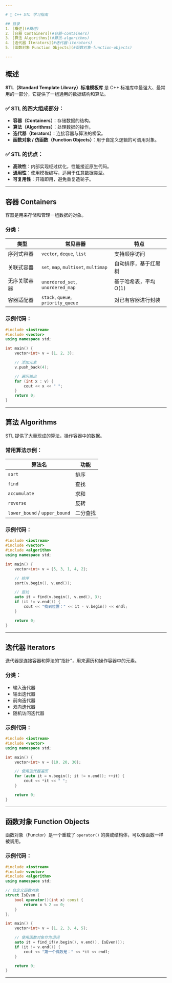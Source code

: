 ```yaml
---

# 📘 C++ STL 学习指南

## 目录
1. [概述](#概述)
2. [容器 Containers](#容器-containers)
3. [算法 Algorithms](#算法-algorithms)
4. [迭代器 Iterators](#迭代器-iterators)
5. [函数对象 Function Objects](#函数对象-function-objects)

---
```


<a id="概述"></a>
## 概述

**STL（Standard Template Library）标准模板库** 是 C++ 标准库中最强大、最常用的一部分，它提供了一组通用的数据结构和算法。

### ✅ STL 的四大组成部分：
- **容器（Containers）**：存储数据的结构。
- **算法（Algorithms）**：处理数据的操作。
- **迭代器（Iterators）**：连接容器与算法的桥梁。
- **函数对象 / 仿函数（Function Objects）**：用于自定义逻辑的可调用对象。

### ✅ STL 的优点：
- **高效性**：内部实现经过优化，性能接近原生代码。
- **通用性**：使用模板编写，适用于任意数据类型。
- **可复用性**：开箱即用，避免重复造轮子。

---

<a id="容器-containers"></a>
## 容器 Containers

容器是用来存储和管理一组数据的对象。

### 分类：

| 类型 | 常见容器 | 特点 |
|------|----------|------|
| 序列式容器 | `vector`, `deque`, `list` | 支持顺序访问 |
| 关联式容器 | `set`, `map`, `multiset`, `multimap` | 自动排序，基于红黑树 |
| 无序关联容器 | `unordered_set`, `unordered_map` | 基于哈希表，平均 O(1) |
| 容器适配器 | `stack`, `queue`, `priority_queue` | 对已有容器进行封装 |

### 示例代码：

```cpp
#include <iostream>
#include <vector>
using namespace std;

int main() {
    vector<int> v = {1, 2, 3};

    // 添加元素
    v.push_back(4);

    // 遍历输出
    for (int x : v) {
        cout << x << " ";
    }
    return 0;
}
```

---

<a id="算法-algorithms"></a>
## 算法 Algorithms

STL 提供了大量现成的算法，操作容器中的数据。

### 常用算法示例：

| 算法名 | 功能 |
|--------|------|
| `sort` | 排序 |
| `find` | 查找 |
| `accumulate` | 求和 |
| `reverse` | 反转 |
| `lower_bound` / `upper_bound` | 二分查找 |

### 示例代码：

```cpp
#include <iostream>
#include <vector>
#include <algorithm>
using namespace std;

int main() {
    vector<int> v = {5, 3, 1, 4, 2};

    // 排序
    sort(v.begin(), v.end());

    // 查找
    auto it = find(v.begin(), v.end(), 3);
    if (it != v.end()) {
        cout << "找到位置：" << it - v.begin() << endl;
    }

    return 0;
}
```

---

<a id="迭代器-iterators"></a>
## 迭代器 Iterators

迭代器是连接容器和算法的“指针”，用来遍历和操作容器中的元素。

### 分类：
- 输入迭代器
- 输出迭代器
- 前向迭代器
- 双向迭代器
- 随机访问迭代器

### 示例代码：

```cpp
#include <iostream>
#include <vector>
using namespace std;

int main() {
    vector<int> v = {10, 20, 30};

    // 使用迭代器遍历
    for (auto it = v.begin(); it != v.end(); ++it) {
        cout << *it << " ";
    }

    return 0;
}
```

---

<a id="函数对象-function-objects"></a>
## 函数对象 Function Objects

函数对象（Functor）是一个重载了 `operator()` 的类或结构体，可以像函数一样被调用。

### 示例代码：

```cpp
#include <iostream>
#include <vector>
#include <algorithm>
using namespace std;

// 自定义函数对象
struct IsEven {
    bool operator()(int x) const {
        return x % 2 == 0;
    }
};

int main() {
    vector<int> v = {1, 2, 3, 4, 5};

    // 使用函数对象作为谓词
    auto it = find_if(v.begin(), v.end(), IsEven());
    if (it != v.end()) {
        cout << "第一个偶数是：" << *it << endl;
    }

    return 0;
}
```

---
